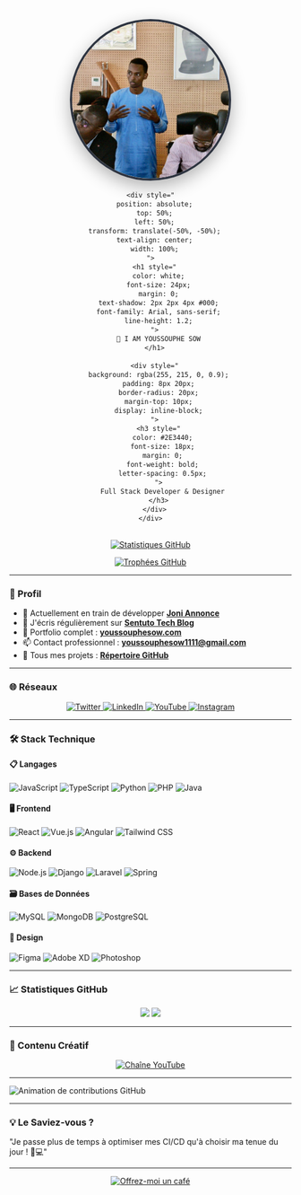 <div align="center">
  <div style="position: relative; display: inline-block">
    <img 
      src="https://raw.githubusercontent.com/youssouphesow/youssouphesow/main/youssouphesow.jpg" 
      alt="Youssouphe Sow" 
      style="
        width: 280px;
        height: 280px;
        object-fit: cover;
        border-radius: 50%;
        border: 4px solid #2E3440;
        box-shadow: 0 10px 30px rgba(0,0,0,0.3);
      "
    >
    
    <div style="
      position: absolute;
      top: 50%;
      left: 50%;
      transform: translate(-50%, -50%);
      text-align: center;
      width: 100%;
    ">
      <h1 style="
        color: white;
        font-size: 24px;
        margin: 0;
        text-shadow: 2px 2px 4px #000;
        font-family: Arial, sans-serif;
        line-height: 1.2;
      ">
        👋 I AM YOUSSOUPHE SOW
      </h1>
      
      <div style="
        background: rgba(255, 215, 0, 0.9);
        padding: 8px 20px;
        border-radius: 20px;
        margin-top: 10px;
        display: inline-block;
      ">
        <h3 style="
          color: #2E3440;
          font-size: 18px;
          margin: 0;
          font-weight: bold;
          letter-spacing: 0.5px;
        ">
          Full Stack Developer & Designer
        </h3>
      </div>
    </div>
  </div>
</div>

<p align="center">
  <a href="https://git.io/streak-stats">
    <img src="https://streak-stats.demolab.com?user=youssouphesow&theme=dark&locale=fr" alt="Statistiques GitHub" />
  </a>
</p>

<p align="center">
  <a href="https://github.com/youssouphesow/github-profile-trophy">
    <img src="https://github-profile-trophy.vercel.app/?username=youssouphesow&theme=onedark&margin-w=15" alt="Trophées GitHub" width="800"/>
  </a>
</p>

---

### 📍 Profil

- 🔭 Actuellement en train de développer **[Joni Annonce](https://annonces.joni.sn)**
- 📝 J'écris régulièrement sur **[Sentuto Tech Blog](https://www.sentuto.com)**
- 🎨 Portfolio complet : **[youssouphesow.com](https://www.youssouphesow.com)**
- 📫 Contact professionnel : **youssouphesow1111@gmail.com**
- 🚀 Tous mes projets : **[Répertoire GitHub](https://github.com/Youssouphe-sow?tab=repositories)**

---

### 🌐 Réseaux

<p align="center">
  <a href="https://twitter.com/youssouphs">
    <img src="https://img.shields.io/badge/Twitter-1DA1F2?logo=twitter&logoColor=white&style=for-the-badge" alt="Twitter"/>
  </a>
  <a href="https://linkedin.com/in/youssouphesow">
    <img src="https://img.shields.io/badge/LinkedIn-0077B5?logo=linkedin&logoColor=white&style=for-the-badge" alt="LinkedIn"/>
  </a>
  <a href="https://youtube.com/pdgtutoriel">
    <img src="https://img.shields.io/badge/YouTube-FF0000?logo=youtube&logoColor=white&style=for-the-badge" alt="YouTube"/>
  </a>
  <a href="https://instagram.com/youssouphe__sow">
    <img src="https://img.shields.io/badge/Instagram-E4405F?logo=instagram&logoColor=white&style=for-the-badge" alt="Instagram"/>
  </a>
</p>

---

### 🛠 Stack Technique

#### 📋 Langages
![JavaScript](https://img.shields.io/badge/-JavaScript-F7DF1E?logo=javascript&logoColor=black)
![TypeScript](https://img.shields.io/badge/-TypeScript-3178C6?logo=typescript&logoColor=white)
![Python](https://img.shields.io/badge/-Python-3776AB?logo=python&logoColor=white)
![PHP](https://img.shields.io/badge/-PHP-777BB4?logo=php&logoColor=white)
![Java](https://img.shields.io/badge/-Java-007396?logo=java&logoColor=white)

#### 🖥 Frontend
![React](https://img.shields.io/badge/-React-61DAFB?logo=react&logoColor=black)
![Vue.js](https://img.shields.io/badge/-Vue.js-4FC08D?logo=vuedotjs&logoColor=white)
![Angular](https://img.shields.io/badge/-Angular-DD0031?logo=angular&logoColor=white)
![Tailwind CSS](https://img.shields.io/badge/-Tailwind%20CSS-06B6D4?logo=tailwind-css&logoColor=white)

#### ⚙ Backend
![Node.js](https://img.shields.io/badge/-Node.js-339933?logo=node.js&logoColor=white)
![Django](https://img.shields.io/badge/-Django-092E20?logo=django&logoColor=white)
![Laravel](https://img.shields.io/badge/-Laravel-FF2D20?logo=laravel&logoColor=white)
![Spring](https://img.shields.io/badge/-Spring-6DB33F?logo=spring&logoColor=white)

#### 🗃 Bases de Données
![MySQL](https://img.shields.io/badge/-MySQL-4479A1?logo=mysql&logoColor=white)
![MongoDB](https://img.shields.io/badge/-MongoDB-47A248?logo=mongodb&logoColor=white)
![PostgreSQL](https://img.shields.io/badge/-PostgreSQL-4169E1?logo=postgresql&logoColor=white)

#### 🎨 Design
![Figma](https://img.shields.io/badge/-Figma-F24E1E?logo=figma&logoColor=white)
![Adobe XD](https://img.shields.io/badge/-Adobe%20XD-FF61F6?logo=adobe-xd&logoColor=white)
![Photoshop](https://img.shields.io/badge/-Photoshop-31A8FF?logo=adobe-photoshop&logoColor=white)

---

### 📈 Statistiques GitHub

<p align="center">
  <img height="180em" src="https://github-readme-stats.vercel.app/api?username=youssouphesow&show_icons=true&theme=dark&locale=fr"/>
  <img height="180em" src="https://github-readme-stats.vercel.app/api/top-langs/?username=youssouphesow&layout=compact&theme=dark&locale=fr"/>
</p>

---

### 🎥 Contenu Créatif
<p align="center">
  <a href="https://www.youtube.com/c/pdgtutoriel">
    <img src="https://img.shields.io/badge/-Tutoriels%20YouTube-FF0000?logo=youtube&logoColor=white&style=for-the-badge" alt="Chaîne YouTube"/>
  </a>
</p>

---

<picture>
  <source
    media="(prefers-color-scheme: dark)"
    srcset="https://youssouphesow.github.io/youssouphesow/github-contribution-grid-snake-dark.svg"
  >
  <source
    media="(prefers-color-scheme: light)"
    srcset="https://youssouphesow.github.io/youssouphesow/github-contribution-grid-snake.svg"
  >
  <img
    alt="Animation de contributions GitHub"
    src="https://youssouphesow.github.io/youssouphesow/github-contribution-grid-snake.svg"
  >
</picture>

---

### 💡 Le Saviez-vous ?
"Je passe plus de temps à optimiser mes CI/CD qu'à choisir ma tenue du jour ! 👨💻"

---

<p align="center">
  <a href="https://www.buymeacoffee.com/youssouphesow">
    <img src="https://cdn.buymeacoffee.com/buttons/v2/default-yellow.png" height="50" alt="Offrez-moi un café"/>
  </a>
</p>